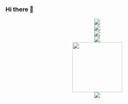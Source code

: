 ### Hi there 👋

<div align="center"><a href=“kaing.top"> <img src="https://readme-typing-svg.herokuapp.com/?lines=灰色地带;Kai or YuanJie&center=true&size=27"> </a> </div>
<div align="center"> <img src="https://visitor-badge.glitch.me/badge?page_id=YuanJieSaMa" /> </div>


<div align="center"> <img src="https://activity-graph.herokuapp.com/graph?username=YuanJieSaMa&theme=xcode" /> </div>
<div align="center"> <img src="https://github-readme-streak-stats.herokuapp.com/?user=YuanJieSaMa" /> </div>


<div align="center"> <img height="137px" src="https://github-readme-stats.vercel.app/api?username=YuanJieSaMa&hide_title=true&hide_border=true&show_icons=trueline_height=21&text_color=000&icon_color=000&bg_color=0,ea6161,ffc64d,fffc4d,52fa5a&theme=graywhite" /> </div>
<div align="center"> <img src="https://github-readme-stats.vercel.app/api/top-langs/?username=YuanJieSaMa&hide_title=true&hide_border=true&layout=compact&langs_count=6&text_color=000&icon_color=fff&bg_color=0,52fa5a,4dfcff,c64dff&theme=graywhite" /> </div>

